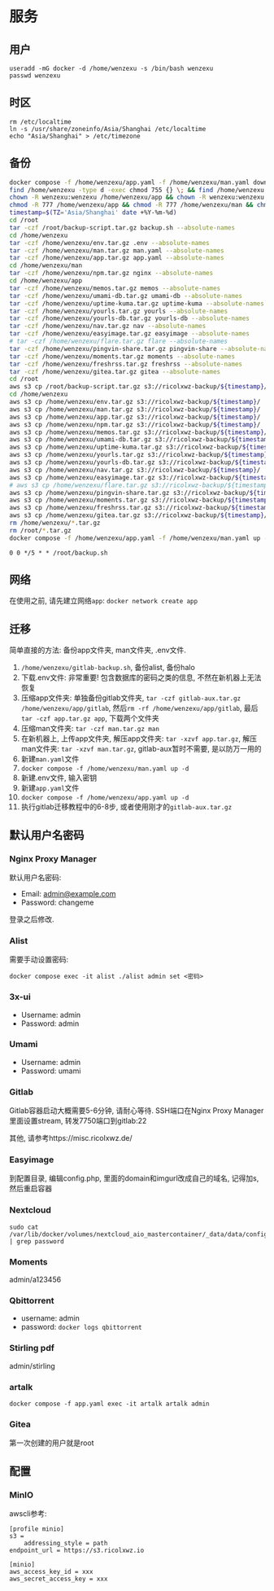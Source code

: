 # 服务

## 用户

```
useradd -mG docker -d /home/wenzexu -s /bin/bash wenzexu
passwd wenzexu
```

## 时区

```
rm /etc/localtime
ln -s /usr/share/zoneinfo/Asia/Shanghai /etc/localtime
echo "Asia/Shanghai" > /etc/timezone
```

## 备份

```bash
docker compose -f /home/wenzexu/app.yaml -f /home/wenzexu/man.yaml down
find /home/wenzexu -type d -exec chmod 755 {} \; && find /home/wenzexu -type f -exec chmod 644 {} \; && chmod 700 /home/wenzexu/.ssh && chmod 400 /home/wenzexu/.ssh/authorized_keys
chown -R wenzexu:wenzexu /home/wenzexu/app && chown -R wenzexu:wenzexu /home/wenzexu/man && chown wenzexu:wenzexu /home/wenzexu/.env && chown wenzexu:wenzexu /home/wenzexu/app.yaml && chown wenzexu:wenzexu /home/wenzexu/man.yaml
chmod -R 777 /home/wenzexu/app && chmod -R 777 /home/wenzexu/man && chmod 600 /home/wenzexu/.env && chmod 600 /home/wenzexu/app.yaml && chmod 600 /home/wenzexu/man.yaml && chmod 700 /home/wenzexu/app/gitea/git/.ssh && chmod 600 /home/wenzexu/app/gitea/git/.ssh/authorized_keys
timestamp=$(TZ='Asia/Shanghai' date +%Y-%m-%d)
cd /root
tar -czf /root/backup-script.tar.gz backup.sh --absolute-names
cd /home/wenzexu
tar -czf /home/wenzexu/env.tar.gz .env --absolute-names
tar -czf /home/wenzexu/man.tar.gz man.yaml --absolute-names
tar -czf /home/wenzexu/app.tar.gz app.yaml --absolute-names
cd /home/wenzexu/man
tar -czf /home/wenzexu/npm.tar.gz nginx --absolute-names
cd /home/wenzexu/app
tar -czf /home/wenzexu/memos.tar.gz memos --absolute-names
tar -czf /home/wenzexu/umami-db.tar.gz umami-db --absolute-names
tar -czf /home/wenzexu/uptime-kuma.tar.gz uptime-kuma --absolute-names
tar -czf /home/wenzexu/yourls.tar.gz yourls --absolute-names
tar -czf /home/wenzexu/yourls-db.tar.gz yourls-db --absolute-names
tar -czf /home/wenzexu/nav.tar.gz nav --absolute-names
tar -czf /home/wenzexu/easyimage.tar.gz easyimage --absolute-names
# tar -czf /home/wenzexu/flare.tar.gz flare --absolute-names
tar -czf /home/wenzexu/pingvin-share.tar.gz pingvin-share --absolute-names
tar -czf /home/wenzexu/moments.tar.gz moments --absolute-names
tar -czf /home/wenzexu/freshrss.tar.gz freshrss --absolute-names
tar -czf /home/wenzexu/gitea.tar.gz gitea --absolute-names
cd /root
aws s3 cp /root/backup-script.tar.gz s3://ricolxwz-backup/${timestamp}/
cd /home/wenzexu
aws s3 cp /home/wenzexu/env.tar.gz s3://ricolxwz-backup/${timestamp}/
aws s3 cp /home/wenzexu/man.tar.gz s3://ricolxwz-backup/${timestamp}/
aws s3 cp /home/wenzexu/app.tar.gz s3://ricolxwz-backup/${timestamp}/
aws s3 cp /home/wenzexu/npm.tar.gz s3://ricolxwz-backup/${timestamp}/
aws s3 cp /home/wenzexu/memos.tar.gz s3://ricolxwz-backup/${timestamp}/
aws s3 cp /home/wenzexu/umami-db.tar.gz s3://ricolxwz-backup/${timestamp}/
aws s3 cp /home/wenzexu/uptime-kuma.tar.gz s3://ricolxwz-backup/${timestamp}/
aws s3 cp /home/wenzexu/yourls.tar.gz s3://ricolxwz-backup/${timestamp}/
aws s3 cp /home/wenzexu/yourls-db.tar.gz s3://ricolxwz-backup/${timestamp}/
aws s3 cp /home/wenzexu/nav.tar.gz s3://ricolxwz-backup/${timestamp}/
aws s3 cp /home/wenzexu/easyimage.tar.gz s3://ricolxwz-backup/${timestamp}/
# aws s3 cp /home/wenzexu/flare.tar.gz s3://ricolxwz-backup/${timestamp}/
aws s3 cp /home/wenzexu/pingvin-share.tar.gz s3://ricolxwz-backup/${timestamp}/
aws s3 cp /home/wenzexu/moments.tar.gz s3://ricolxwz-backup/${timestamp}/
aws s3 cp /home/wenzexu/freshrss.tar.gz s3://ricolxwz-backup/${timestamp}/
aws s3 cp /home/wenzexu/gitea.tar.gz s3://ricolxwz-backup/${timestamp}/
rm /home/wenzexu/*.tar.gz
rm /root/*.tar.gz
docker compose -f /home/wenzexu/app.yaml -f /home/wenzexu/man.yaml up -d
```

```
0 0 */5 * * /root/backup.sh
```

## 网络

在使用之前, 请先建立网络`app`: `docker network create app`

## 迁移

简单直接的方法: 备份app文件夹, man文件夹, .env文件. 

1. `/home/wenzexu/gitlab-backup.sh`, 备份alist, 备份halo
2. 下载.env文件: 非常重要! 包含数据库的密码之类的信息, 不然在新机器上无法恢复
3. 压缩app文件夹: 单独备份gitlab文件夹, `tar -czf gitlab-aux.tar.gz /home/wenzexu/app/gitlab`, 然后`rm -rf /home/wenzexu/app/gitlab`, 最后`tar -czf app.tar.gz app`, 下载两个文件夹
4. 压缩man文件夹: `tar -czf man.tar.gz man`
6. 在新机器上, 上传app文件夹, 解压app文件夹: `tar -xzvf app.tar.gz`, 解压man文件夹: `tar -xzvf man.tar.gz`, gitlab-aux暂时不需要, 是以防万一用的
7. 新建`man.yaml`文件
8. `docker compose -f /home/wenzexu/man.yaml up -d`
9. 新建.env文件, 输入密钥
10. 新建`app.yaml`文件
11. `docker compose -f /home/wenzexu/app.yaml up -d`
12. 执行gitlab迁移教程中的6-8步, 或者使用刚才的`gitlab-aux.tar.gz`

## 默认用户名密码

### Nginx Proxy Manager

默认用户名密码:

- Email:    admin@example.com
- Password: changeme

登录之后修改.

### Alist

需要手动设置密码:

```
docker compose exec -it alist ./alist admin set <密码>
```

### 3x-ui

- Username:    admin
- Password: admin

### Umami

- Username: admin
- Password: umami

### Gitlab

Gitlab容器启动大概需要5-6分钟, 请耐心等待. SSH端口在Nginx Proxy Manager里面设置stream, 转发7750端口到gitlab:22

其他, 请参考https://misc.ricolxwz.de/

### Easyimage

到配置目录, 编辑config.php, 里面的domain和imgurl改成自己的域名, 记得加s, 然后重启容器

### Nextcloud

```
sudo cat /var/lib/docker/volumes/nextcloud_aio_mastercontainer/_data/data/configuration.json | grep password
```

### Moments

admin/a123456

### Qbittorrent

- username: admin
- password: `docker logs qbittorrent`

### Stirling pdf

admin/stirling

### artalk

```
docker compose -f app.yaml exec -it artalk artalk admin
```

### Gitea

第一次创建的用户就是root

## 配置

### MinIO

awscli参考:

```
[profile minio]
s3 =
	addressing_style = path
endpoint_url = https://s3.ricolxwz.io
```

```
[minio]
aws_access_key_id = xxx
aws_secret_access_key = xxx
```
